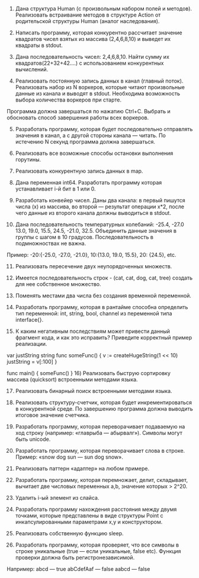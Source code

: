 1)	Дана структура Human (с произвольным набором полей и методов). Реализовать встраивание методов в структуре Action от родительской структуры Human (аналог наследования).


2)	Написать программу, которая конкурентно рассчитает значение квадратов чисел взятых из массива (2,4,6,8,10) и выведет их квадраты в stdout.

3)	Дана последовательность чисел: 2,4,6,8,10. Найти сумму их квадратов(22+32+42….) с использованием конкурентных вычислений.

4)	Реализовать постоянную запись данных в канал (главный поток). Реализовать набор из N воркеров, которые читают произвольные данные из канала и выводят в stdout. Необходима возможность выбора количества воркеров при старте.

Программа должна завершаться по нажатию Ctrl+C. Выбрать и обосновать способ завершения работы всех воркеров.

5)	Разработать программу, которая будет последовательно отправлять значения в канал, а с другой стороны канала — читать. По истечению N секунд программа должна завершаться.

6)	Реализовать все возможные способы остановки выполнения горутины. 

7)	Реализовать конкурентную запись данных в map.

8)	Дана переменная int64. Разработать программу которая устанавливает i-й бит в 1 или 0.

9)	Разработать конвейер чисел. Даны два канала: в первый пишутся числа (x) из массива, во второй — результат операции x*2, после чего данные из второго канала должны выводиться в stdout.

10)	Дана последовательность температурных колебаний: -25.4, -27.0 13.0, 19.0, 15.5, 24.5, -21.0, 32.5. Объединить данные значения в группы с шагом в 10 градусов. Последовательность в подмножноствах не важна.


Пример: -20:{-25.0, -27.0, -21.0}, 10:{13.0, 19.0, 15.5}, 20: {24.5}, etc.

11)	Реализовать пересечение двух неупорядоченных множеств.

12)	Имеется последовательность строк - (cat, cat, dog, cat, tree) создать для нее собственное множество.

13)	Поменять местами два числа без создания временной переменной.

14)	Разработать программу, которая в рантайме способна определить тип переменной: int, string, bool, channel из переменной типа interface{}.


15)	К каким негативным последствиям может привести данный фрагмент кода, и как это исправить? Приведите корректный пример реализации.


var justString string
func someFunc() {
  v := createHugeString(1 << 10)
  justString = v[:100]
}

func main() {
  someFunc()
}
16)	Реализовать быструю сортировку массива (quicksort) встроенными методами языка.

17)	Реализовать бинарный поиск встроенными методами языка.

18)	Реализовать структуру-счетчик, которая будет инкрементироваться в конкурентной среде. По завершению программа должна выводить итоговое значение счетчика.

19)	Разработать программу, которая переворачивает подаваемую на ход строку (например: «главрыба — абырвалг»). Символы могут быть unicode.

20)	Разработать программу, которая переворачивает слова в строке. 
Пример: «snow dog sun — sun dog snow».

21)	Реализовать паттерн «адаптер» на любом примере.


22)	Разработать программу, которая перемножает, делит, складывает, вычитает две числовых переменных a,b, значение которых > 2^20.

23)	Удалить i-ый элемент из слайса.


24)	Разработать программу нахождения расстояния между двумя точками, которые представлены в виде структуры Point с инкапсулированными параметрами x,y и конструктором.

25)	Реализовать собственную функцию sleep.

26)	Разработать программу, которая проверяет, что все символы в строке уникальные (true — если уникальные, false etc). Функция проверки должна быть регистронезависимой.

Например: 
abcd — true
abCdefAaf — false
	aabcd — false
